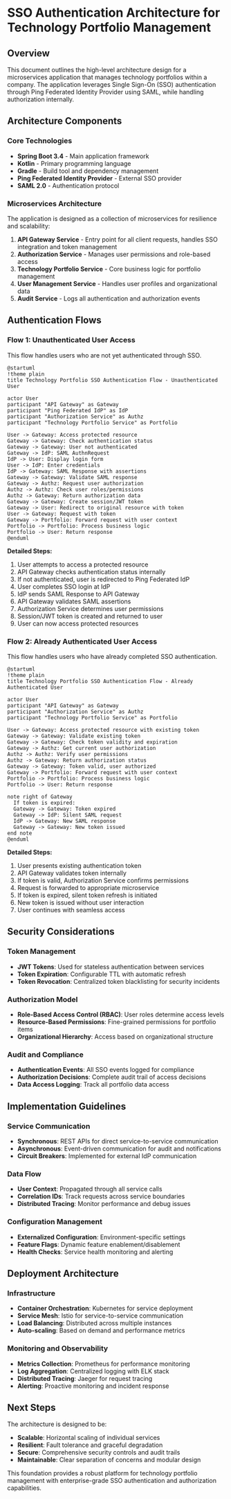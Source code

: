 # SSO Authentication Architecture for Technology Portfolio Management

## Overview

This document outlines the high-level architecture design for a microservices application that manages technology portfolios within a company. The application leverages Single Sign-On (SSO) authentication through Ping Federated Identity Provider using SAML, while handling authorization internally.

## Architecture Components

### Core Technologies
- **Spring Boot 3.4** - Main application framework
- **Kotlin** - Primary programming language
- **Gradle** - Build tool and dependency management
- **Ping Federated Identity Provider** - External SSO provider
- **SAML 2.0** - Authentication protocol

### Microservices Architecture

The application is designed as a collection of microservices for resilience and scalability:

1. **API Gateway Service** - Entry point for all client requests, handles SSO integration and token management
2. **Authorization Service** - Manages user permissions and role-based access
3. **Technology Portfolio Service** - Core business logic for portfolio management
4. **User Management Service** - Handles user profiles and organizational data
5. **Audit Service** - Logs all authentication and authorization events

## Authentication Flows

### Flow 1: Unauthenticated User Access

This flow handles users who are not yet authenticated through SSO.

```plantuml
@startuml
!theme plain
title Technology Portfolio SSO Authentication Flow - Unauthenticated User

actor User
participant "API Gateway" as Gateway
participant "Ping Federated IdP" as IdP
participant "Authorization Service" as Authz
participant "Technology Portfolio Service" as Portfolio

User -> Gateway: Access protected resource
Gateway -> Gateway: Check authentication status
Gateway -> Gateway: User not authenticated
Gateway -> IdP: SAML AuthnRequest
IdP -> User: Display login form
User -> IdP: Enter credentials
IdP -> Gateway: SAML Response with assertions
Gateway -> Gateway: Validate SAML response
Gateway -> Authz: Request user authorization
Authz -> Authz: Check user roles/permissions
Authz -> Gateway: Return authorization data
Gateway -> Gateway: Create session/JWT token
Gateway -> User: Redirect to original resource with token
User -> Gateway: Request with token
Gateway -> Portfolio: Forward request with user context
Portfolio -> Portfolio: Process business logic
Portfolio -> User: Return response
@enduml
```

**Detailed Steps:**
1. User attempts to access a protected resource
2. API Gateway checks authentication status internally
3. If not authenticated, user is redirected to Ping Federated IdP
4. User completes SSO login at IdP
5. IdP sends SAML Response to API Gateway
6. API Gateway validates SAML assertions
7. Authorization Service determines user permissions
8. Session/JWT token is created and returned to user
9. User can now access protected resources

### Flow 2: Already Authenticated User Access

This flow handles users who have already completed SSO authentication.

```plantuml
@startuml
!theme plain
title Technology Portfolio SSO Authentication Flow - Already Authenticated User

actor User
participant "API Gateway" as Gateway
participant "Authorization Service" as Authz
participant "Technology Portfolio Service" as Portfolio

User -> Gateway: Access protected resource with existing token
Gateway -> Gateway: Validate existing token
Gateway -> Gateway: Check token validity and expiration
Gateway -> Authz: Get current user authorization
Authz -> Authz: Verify user permissions
Authz -> Gateway: Return authorization status
Gateway -> Gateway: Token valid, user authorized
Gateway -> Portfolio: Forward request with user context
Portfolio -> Portfolio: Process business logic
Portfolio -> User: Return response

note right of Gateway
  If token is expired:
  Gateway -> Gateway: Token expired
  Gateway -> IdP: Silent SAML request
  IdP -> Gateway: New SAML response
  Gateway -> Gateway: New token issued
end note
@enduml
```

**Detailed Steps:**
1. User presents existing authentication token
2. API Gateway validates token internally
3. If token is valid, Authorization Service confirms permissions
4. Request is forwarded to appropriate microservice
5. If token is expired, silent token refresh is initiated
6. New token is issued without user interaction
7. User continues with seamless access

## Security Considerations

### Token Management
- **JWT Tokens**: Used for stateless authentication between services
- **Token Expiration**: Configurable TTL with automatic refresh
- **Token Revocation**: Centralized token blacklisting for security incidents

### Authorization Model
- **Role-Based Access Control (RBAC)**: User roles determine access levels
- **Resource-Based Permissions**: Fine-grained permissions for portfolio items
- **Organizational Hierarchy**: Access based on organizational structure

### Audit and Compliance
- **Authentication Events**: All SSO events logged for compliance
- **Authorization Decisions**: Complete audit trail of access decisions
- **Data Access Logging**: Track all portfolio data access

## Implementation Guidelines

### Service Communication
- **Synchronous**: REST APIs for direct service-to-service communication
- **Asynchronous**: Event-driven communication for audit and notifications
- **Circuit Breakers**: Implemented for external IdP communication

### Data Flow
- **User Context**: Propagated through all service calls
- **Correlation IDs**: Track requests across service boundaries
- **Distributed Tracing**: Monitor performance and debug issues

### Configuration Management
- **Externalized Configuration**: Environment-specific settings
- **Feature Flags**: Dynamic feature enablement/disablement
- **Health Checks**: Service health monitoring and alerting

## Deployment Architecture

### Infrastructure
- **Container Orchestration**: Kubernetes for service deployment
- **Service Mesh**: Istio for service-to-service communication
- **Load Balancing**: Distributed across multiple instances
- **Auto-scaling**: Based on demand and performance metrics

### Monitoring and Observability
- **Metrics Collection**: Prometheus for performance monitoring
- **Log Aggregation**: Centralized logging with ELK stack
- **Distributed Tracing**: Jaeger for request tracing
- **Alerting**: Proactive monitoring and incident response

## Next Steps

The architecture is designed to be:
- **Scalable**: Horizontal scaling of individual services
- **Resilient**: Fault tolerance and graceful degradation
- **Secure**: Comprehensive security controls and audit trails
- **Maintainable**: Clear separation of concerns and modular design

This foundation provides a robust platform for technology portfolio management with enterprise-grade SSO authentication and authorization capabilities. 